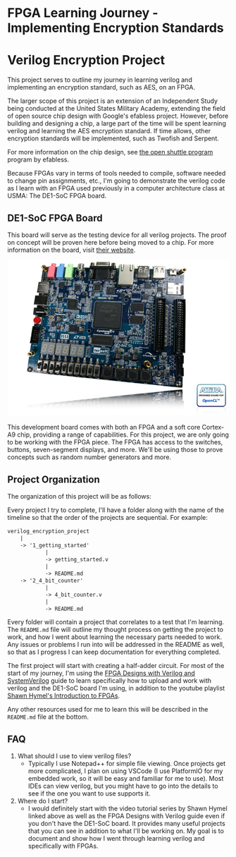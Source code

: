 # FPGA Learning Journey - Implementing Encryption Standards
# Verilog Encryption Project
This project serves to outline my journey in learning verilog and implementing an encryption standard, such as AES, on an FPGA.

The larger scope of this project is an extension of an Independent Study being conducted at the United States Military Academy, extending the field of open source chip design with Google's efabless project. However, before building and designing a chip, a large part of the time will be spent learning verilog and learning the AES encryption standard. If time allows, other encryption standards will be implemented, such as Twofish and Serpent.

For more information on the chip design, see [the open shuttle program](https://efabless.com/open_shuttle_program) program by efabless.

Because FPGAs vary in terms of tools needed to compile, software needed to change pin assignments, etc., I'm going to demonstrate the verilog code as I learn with an FPGA used previously in a computer architecture class at USMA: The DE1-SoC FPGA board.

## DE1-SoC FPGA Board
This board will serve as the testing device for all verilog projects. The proof on concept will be proven here before being moved to a chip. For more information on the board, visit [their website](https://www.terasic.com.tw/cgi-bin/page/archive.pl?Language=English&No=836).

![DE1-SoC Board](readme_pics/DE1-SoC_top_pic.jpg)

This development board comes with both an FPGA and a soft core Cortex-A9 chip, providing a range of capabilities. For this project, we are only going to be working with the FPGA piece. The FPGA has access to the switches, buttons, seven-segment displays, and more. We'll be using those to prove concepts such as random number generators and more.

## Project Organization
The organization of this project will be as follows:

Every project I try to complete, I'll have a folder along with the name of the timeline so that the order of the projects are sequential. For example:
```text
verilog_encryption_project
    |
    -> '1_getting_started'
            |
            -> getting_started.v
            |
            -> README.md
    -> '2_4_bit_counter'
            |
            -> 4_bit_counter.v
            |
            -> README.md
```

Every folder will contain a project that correlates to a test that I'm learning. The ```README.md``` file will outline my thought process on getting the project to work, and how I went about learning the necessary parts needed to work. Any issues or problems I run into will be addressed in the README as well, so that as I progress I can keep documentation for everything completed.

The first project will start with creating a half-adder circuit. For most of the start of my journey, I'm using the [FPGA Designs with Verilog and SystemVerilog](https://verilogguide.readthedocs.io/en/latest/verilog/firstproject.html) guide to learn specifically how to upload and work with verilog and the DE1-SoC board I'm using, in addition to the youtube playlist [Shawn Hymel's Introduction to FPGAs](https://www.youtube.com/playlist?list=PLEBQazB0HUyT1WmMONxRZn9NmQ_9CIKhb).

Any other resources used for me to learn this will be described in the ```README.md``` file at the bottom. 

## FAQ

1. What should I use to view verilog files?
   * Typically I use Notepad++ for simple file viewing. Once projects get more complicated, I plan on using VSCode (I use PlatformIO for my embedded work, so it will be easy and familiar for me to use). Most IDEs can view verilog, but you might have to go into the details to see if the one you want to use supports it.
2. Where do I start?
   * I would definitely start with the video tutorial series by Shawn Hymel linked above as well as the FPGA Designs with Verilog guide even if you don't have the DE1-SoC board. It provides many useful projects that you can see in addition to what I'll be working on. My goal is to document and show how I went through learning verilog and specifically with FPGAs.